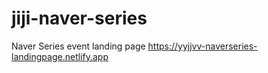 # jiji-naver-series
Naver Series event landing page
https://yyjjvv-naverseries-landingpage.netlify.app
